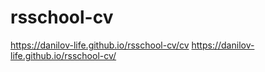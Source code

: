 # rsschool-cv
https://danilov-life.github.io/rsschool-cv/cv
https://danilov-life.github.io/rsschool-cv/
